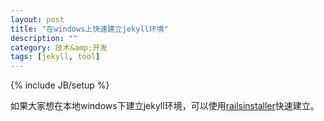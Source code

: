 ```yaml
---
layout: post
title: "在windows上快速建立jekyll环境"
description: ""
category: 技术&amp;开发
tags: [jekyll, tool]
---
```

{% include JB/setup %}

如果大家想在本地windows下建立jekyll环境，可以使用<a href="http://railsinstaller.org/">railsinstaller</a>快速建立。




